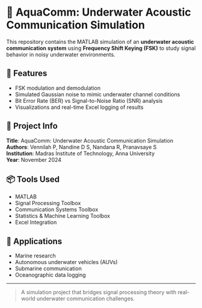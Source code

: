 # 🌊 AquaComm: Underwater Acoustic Communication Simulation

This repository contains the MATLAB simulation of an **underwater acoustic communication system** using **Frequency Shift Keying (FSK)** to study signal behavior in noisy underwater environments.

## 🔧 Features
- FSK modulation and demodulation
- Simulated Gaussian noise to mimic underwater channel conditions
- Bit Error Rate (BER) vs Signal-to-Noise Ratio (SNR) analysis
- Visualizations and real-time Excel logging of results

## 📄 Project Info
**Title**: AquaComm: Underwater Acoustic Communication Simulation  
**Authors**: Vennilah P, Nandine D S, Nandana R, Pranavsaye S  
**Institution**: Madras Institute of Technology, Anna University  
**Year**: November 2024

## 📦 Tools Used
- MATLAB
- Signal Processing Toolbox
- Communication Systems Toolbox
- Statistics & Machine Learning Toolbox
- Excel Integration

## 📌 Applications
- Marine research
- Autonomous underwater vehicles (AUVs)
- Submarine communication
- Oceanographic data logging

---

> A simulation project that bridges signal processing theory with real-world underwater communication challenges.
